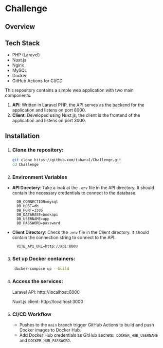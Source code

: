 # Challenge

## Overview
## Tech Stack

- PHP (Laravel)
- Nuxt.js
- Nginx
- MySQL
- Docker
- GitHub Actions for CI/CD



This repository contains a simple web application with two main components:

1. **API**: Written in Laravel PHP, the API serves as the backend for the application and listens on port 8000.
2. **Client**: Developed using Nuxt.js, the client is the frontend of the application and listens on port 3000.

## Installation

1. ### Clone the repository:

   ```bash
   git clone https://github.com/tabana1/Challenge.git
   cd Challenge 

2. ### Environment Variables

- **API Directory**: Take a look at the `.env` file in the API directory. It should contain the necessary credentials to connect to the database.

  ```env
    DB_CONNECTION=mysql
    DB_HOST=db
    DB_PORT=3306
    DB_DATABASE=bookapi
    DB_USERNAME=app
    DB_PASSWORD=password
  ```

- **Client Directory**: Check the `.env` file in the Client directory. It should contain the connection string to connect to the API.

  ```env
    VITE_API_URL=http://api:8000
  ```
3. ### Set up Docker containers:
   ```bash
    docker-compose up --build
   ```
4. ### Access the services:

   Laravel API: http://localhost:8000

   Nuxt.js client: http://localhost:3000
 
5. ### CI/CD Workflow
     
    - Pushes to the ```main``` branch trigger GitHub Actions to build and push Docker images to Docker Hub.
    - Add Docker Hub credentials as GitHub secrets:``` DOCKER_HUB_USERNAME``` and ```DOCKER_HUB_PASSWORD```.
